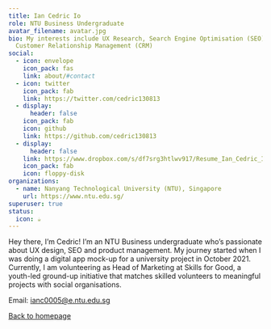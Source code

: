 ```yaml
---
title: Ian Cedric Io
role: NTU Business Undergraduate
avatar_filename: avatar.jpg
bio: My interests include UX Research, Search Engine Optimisation (SEO) and
  Customer Relationship Management (CRM)
social:
  - icon: envelope
    icon_pack: fas
    link: about/#contact
  - icon: twitter
    icon_pack: fab
    link: https://twitter.com/cedric130813
  - display:
      header: false
    icon_pack: fab
    icon: github
    link: https://github.com/cedric130813
  - display:
      header: false
    link: https://www.dropbox.com/s/df7srg3htlwv917/Resume_Ian_Cedric_Io.pdf?dl=0
    icon_pack: fab
    icon: floppy-disk
organizations:
  - name: Nanyang Technological University (NTU), Singapore
    url: https://www.ntu.edu.sg/
superuser: true
status:
  icon: ☕️
---
```

Hey there, I’m Cedric! I’m an NTU Business undergraduate who’s passionate about UX design, SEO and product management. My journey started when I was doing a digital app mock-up for a university project in October 2021. Currently, I am volunteering as Head of Marketing at Skills for Good, a youth-led ground-up initiative that matches skilled volunteers to meaningful projects with social organisations.

Email: [ianc0005@e.ntu.edu.sg](mailto:ianc0005@e.ntu.edu.sg)

[Back to homepage](/)